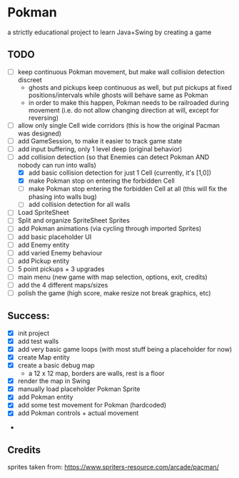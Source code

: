 # Pokman

a strictly educational project to learn Java+Swing by creating a game 

## TODO

- [ ] keep continuous Pokman movement, but make wall collision detection discreet
    - ghosts and pickups keep continuous as well, but put pickups at fixed positions/intervals
    while ghosts will behave same as Pokman
    - in order to make this happen, Pokman  needs to be railroaded during movement (i.e. do not allow changing direction at will, except for reversing)
- [ ] allow only single Cell wide corridors (this is how the original Pacman was designed)
- [ ] add GameSession, to make it easier to track game state
- [ ] add input buffering, only 1 level deep (original behavior)
- [ ] add collision detection (so that Enemies can detect Pokman AND nobody can run into walls)
	- [X] add basic collision detection for just 1 Cell (currently, it's [1,0])
    - [X] make Pokman stop on entering the forbidden Cell
    - [ ] make Pokman stop entering the forbidden Cell at all (this will fix the phasing into walls bug)
    - [ ] add collision detection for all walls
- [ ] Load SpriteSheet
- [ ] Split and organize SpriteSheet Sprites
- [ ] add Pokman animations (via cycling through imported Sprites)
- [ ] add basic placeholder UI
- [ ] add Enemy entity
- [ ] add varied Enemy behaviour
- [ ] add Pickup entity
- [ ] 5 point pickups + 3 upgrades
- [ ] main menu (new game with map selection, options, exit, credits)
- [ ] add the 4 different maps/sizes
- [ ] polish the game (high score, make resize not break graphics, etc)

## Success:

- [X] init project
- [X] add test walls
- [X] add very basic game loops (with most stuff being a placeholder for now)
- [X] create Map entity
- [X] create a basic debug map 
	- a 12 x 12 map, borders are walls, rest is a floor
- [X] render the map in Swing
- [X] manually load placeholder Pokman Sprite
- [X] add Pokman entity
- [X] add some test movement for Pokman (hardcoded)
- [X] add Pokman controls + actual movement
- 
## Credits

sprites taken from: https://www.spriters-resource.com/arcade/pacman/

